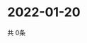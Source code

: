 # 2022-01-20
  共 0条

  <!-- BEGIN -->
  <!-- 最后更新时间Thu Jan 20 2022 00:22:10 GMT+0000 (Coordinated Universal Time) -->
  
  <!-- END -->
  
  